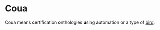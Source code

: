 # Coua

Coua means **c**ertification **o**nthologies **u**sing **a**utomation or a type of [bird](https://en.wikipedia.org/wiki/Coua).
